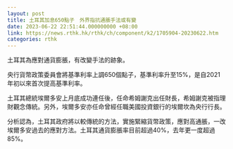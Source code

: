 ```yaml
---
layout: post
title: 土耳其加息650點子　外界指抗通脹手法或有變
date: 2023-06-22 22:51:44.000000000 +08:00
link: https://news.rthk.hk/rthk/ch/component/k2/1705904-20230622.htm
categories: rthk
---
```


土耳其為應對通貨膨脹，有改變手法的跡象。

央行貨幣政策委員會將基準利率上調650個點子，基準利率升至15%，是自2021年初以來首次提高基準利率。

土耳其總統埃爾多安上月底成功連任後，任命希姆謝克出任財長，希姆謝克被指理財觀念傳統。另外，埃爾多安亦任命曾經任職美國投資銀行的埃爾坎為央行行長。

分析認為，土耳其政府將以較傳統的方法，實施緊縮貨幣政策，應對高通脹，一改埃爾多安過去的應對方法。土耳其通貨膨脹率目前超過40%，去年更一度超過85%。
